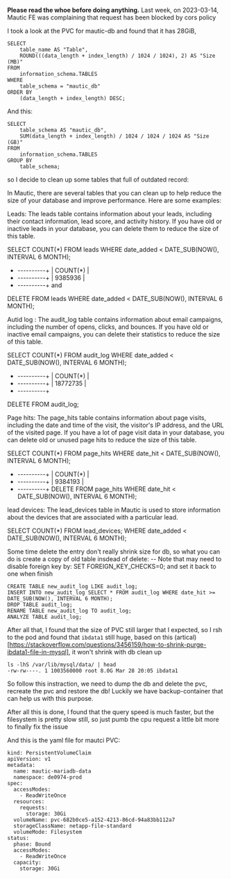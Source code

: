 **Please read the whoe before doing anything.**
Last week, on 2023-03-14, Mautic FE was complaining that request has been blocked by cors policy


I took a look at the PVC for mautic-db and found that it has 28GiB, 
```
SELECT
    table_name AS "Table",
    ROUND(((data_length + index_length) / 1024 / 1024), 2) AS "Size (MB)"
FROM
    information_schema.TABLES
WHERE
    table_schema = "mautic_db"
ORDER BY
    (data_length + index_length) DESC;
```
And this:
```
SELECT
    table_schema AS "mautic_db",
    SUM(data_length + index_length) / 1024 / 1024 / 1024 AS "Size (GB)"
FROM
    information_schema.TABLES
GROUP BY
    table_schema;
```

so I decide to clean up some tables that full of outdated record:

In Mautic, there are several tables that you can clean up to help reduce the size of your database and improve performance. Here are some examples:

Leads: The leads table contains information about your leads, including their contact information, lead score, and activity history. If you have old or inactive leads in your database, you can delete them to reduce the size of this table.

SELECT
    COUNT(*)
FROM
    leads
WHERE
    date_added < DATE_SUB(NOW(), INTERVAL 6 MONTH);
+ ----------+
| COUNT(*)  | 
+ ----------+
| 9385936   |
+ ----------+
and

DELETE FROM leads WHERE date_added < DATE_SUB(NOW(), INTERVAL 6 MONTH);

Autid log : The audit_log table contains information about email campaigns, including the number of opens, clicks, and bounces. If you have old or inactive email campaigns, you can delete their statistics to reduce the size of this table.


SELECT
    COUNT(*)
FROM
    audit_log
WHERE
    date_added < DATE_SUB(NOW(), INTERVAL 6 MONTH);
+ ----------+
| COUNT(*) |
+ ----------+
| 18772735 | 
+ ----------+

DELETE FROM audit_log;


Page hits: The page_hits table contains information about page visits, including the date and time of the visit, the visitor's IP address, and the URL of the visited page. If you have a lot of page visit data in your database, you can delete old or unused page hits to reduce the size of this table.

SELECT
    COUNT(*)
FROM
    page_hits
WHERE
    date_hit < DATE_SUB(NOW(), INTERVAL 6 MONTH);

+ ----------+
| COUNT(*)  | 
+ ----------+
| 9384193   | 
+ ----------+
DELETE FROM page_hits WHERE date_hit < DATE_SUB(NOW(), INTERVAL 6 MONTH);

lead devices: The lead_devices table in Mautic is used to store information about the devices that are associated with a particular lead.

SELECT
    COUNT(*)
FROM
    lead_devices;
WHERE
    date_added < DATE_SUB(NOW(), INTERVAL 6 MONTH);



Some time delete the entry don't really shrink size for db, so what you can do is create a copy of old table insdead of delete:
-- Note that may need to disable foreign key by: SET FOREIGN_KEY_CHECKS=0; and set it back to one when finish

```
CREATE TABLE new_audit_log LIKE audit_log;
INSERT INTO new_audit_log SELECT * FROM audit_log WHERE date_hit >= DATE_SUB(NOW(), INTERVAL 6 MONTH);
DROP TABLE audit_log;
RENAME TABLE new_audit_log TO audit_log;
ANALYZE TABLE audit_log;

```
After all that, I found that the size of PVC still larger that I expected, so I rsh to the pod and found that  `ibdata1` still huge, based on this (artical)[https://stackoverflow.com/questions/3456159/how-to-shrink-purge-ibdata1-file-in-mysql], it won't shrink with db clean up
```
ls -lhS /var/lib/mysql/data/ | head
-rw-rw----. 1 1003560000 root 8.0G Mar 28 20:05 ibdata1
```

So follow this instraction, we need to dump the db and delete the pvc, recreate the pvc and restore the db! Luckily we have backup-container that can help us with this purpose. 

After all this is done, I found that the query speed is much faster, but the filesystem is pretty slow still, so just pumb the cpu request a little bit more to finally fix the issue




And this is the yaml file for mautci PVC:
```
kind: PersistentVolumeClaim
apiVersion: v1
metadata:
  name: mautic-mariadb-data
  namespace: de0974-prod
spec:
  accessModes:
    - ReadWriteOnce
  resources:
    requests:
      storage: 30Gi
  volumeName: pvc-682b0ce5-a152-4213-86cd-94a83bb112a7
  storageClassName: netapp-file-standard
  volumeMode: Filesystem
status:
  phase: Bound
  accessModes:
    - ReadWriteOnce
  capacity:
    storage: 30Gi
```